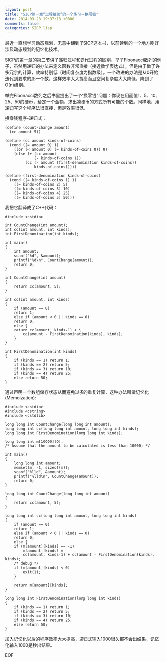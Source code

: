 ```yaml
---
layout: post
title: "SICP第一章“过程抽象”的一个练习--换零钱"
date: 2014-03-28 19:37:13 +0800
comments: false
categories: SICP lisp
---
```


最近一直想学习动态规划，无意中翻到了SICP这本书，以前读到的一个地方刚好涉及动态规划的记忆化技术。

SICP的第一章的第二节讲了递归过程和迭代过程的区别，举了Fibonacci数列的例子，虽然用递归的办法来定义函数非常直接（接近数学表达式），但是由于做了许多冗余的计算，效率特别低（时间复杂度为指数级）。一个改进的办法是从0开始迭代到要求的那一个数，这样效率大大提高而且空间复杂度大大降低，降到了O(n)级别。

举完Fibonacci数列之后书里提出了一个“换零钱”问题：你现在用面值1、5、10、25、50的硬币，给定一个金额，求出凑硬币的方式所有可能的个数。同样地，用递归写这个程序法很直接，但是效率很低。


换零钱程序-递归式：
```
(define (count-change amount)
  (cc amount 5))

(define (cc amount kinds-of-coins)
  (cond ((= amount 0) 1)
	((or (< amount 0) (= kinds-of-coins 0)) 0)
	(else (+ (cc amount
		     (- kinds-of-coins 1))
		 (cc (- amount (first-denomination kinds-of-coins))
		     kinds-of-coins)))))

(define (first-denomination kinds-of-coins)
  (cond ((= kinds-of-coins 1) 1)
	((= kinds-of-coins 2) 5)
	((= kinds-of-coins 3) 10)
	((= kinds-of-coins 4) 25)
	((= kinds-of-coins 5) 50)))
```		     


我把它翻译成了C++代码：
```
#include <cstdio>

int CountChange(int amount);
int cc(int amount, int kinds);
int FirstDenomination(int kinds);

int main()
{
    int amount;
    scanf("%d", &amount);
    printf("%d\n", CountChange(amount));
    return 0;
}

int CountChange(int amount)
{
    return cc(amount, 5);
}

int cc(int amount, int kinds)
{
    if (amount == 0)
	return 1;
    else if (amount < 0 || kinds == 0)
	return 0;
    else {
	return cc(amount, kinds-1) + \
	    cc(amount - FirstDenomination(kinds), kinds);
    }
}

int FirstDenomination(int kinds)
{
    if (kinds == 1) return 1;
    if (kinds == 2) return 5;
    if (kinds == 3) return 10;
    if (kinds == 4) return 25;
    else return 50;
}
```		 


通过声明一个数组储存状态从而避免过多的重复计算，这种办法叫做记忆化(Memoization):
```
#include <cstdio>
#include <cstring>
#include <cstdlib>

long long int CountChange(long long int amount);
long long int cc(long long int amount, long long int kinds);
long long int FirstDenomination(long long int kinds);

long long int m[10000][6]; 
/* Assume that the amount to be calculated is less than 10000; */

int main()
{
    long long int amount;
    memset(m, -1, sizeof(m));
    scanf("%lld", &amount);
    printf("%lld\n", CountChange(amount));
    return 0;
}

long long int CountChange(long long int amount)
{
    return cc(amount, 5);
}

long long int cc(long long int amount, long long int kinds)
{
    if (amount == 0)
	return 1;
    else if (amount < 0 || kinds == 0)
	return 0;
    else {
	if (m[amount][kinds] == -1)
	    m[amount][kinds] = 
		cc(amount, kinds-1) + cc(amount - FirstDenomination(kinds), kinds);
	/* debug */
	if (m[amount][kinds] < 0)
	    exit(1);
    }
    
    return m[amount][kinds];
}

long long int FirstDenomination(long long int kinds)
{
    if (kinds == 1) return 1;
    if (kinds == 2) return 5;
    if (kinds == 3) return 10;
    if (kinds == 4) return 25;
    else return 50;
}
```
加入记忆化以后的程序效率大大提高，递归式输入1000很久都不会出结果，记忆化输入1000是秒出结果。

EOF